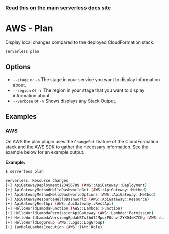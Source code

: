 <!--
title: Serverless Framework Commands - AWS Lambda - Plan
menuText: plan
menuOrder: 23
description: Display local changes compared to your deployed service and the AWS Lambda Functions, Events and AWS Resources it contains.
layout: Doc
-->

<!-- DOCS-SITE-LINK:START automatically generated  -->

### [Read this on the main serverless docs site](https://www.serverless.com/framework/docs/providers/aws/cli-reference/plan)

<!-- DOCS-SITE-LINK:END -->

# AWS - Plan

Display local changes compared to the deployed CloudFormation stack.

```bash
serverless plan
```

## Options

- `--stage` or `-s` The stage in your service you want to display information about.
- `--region` or `-r` The region in your stage that you want to display information about.
- `--verbose` or `-v` Shows displays any Stack Output.

## Examples

### AWS

On AWS the plan plugin uses the `ChangeSet` feature of the CloudFormation stack and the AWS SDK to gather the necessary information.
See the example below for an example output.

**Example:**

```bash
$ serverless plan

Serverless: Resource Changes
[+] ApiGatewayDeployment123456789 (AWS::ApiGateway::Deployment)
[+] ApiGatewayMethodHelloDashworldGet (AWS::ApiGateway::Method)
[+] ApiGatewayMethodHelloDashworldOptions (AWS::ApiGateway::Method)
[+] ApiGatewayResourceHelloDashworld (AWS::ApiGateway::Resource)
[+] ApiGatewayRestApi (AWS::ApiGateway::RestApi)
[+] HelloWorldLambdaFunction (AWS::Lambda::Function)
[+] HelloWorldLambdaPermissionApiGateway (AWS::Lambda::Permission)
[+] HelloWorldLambdaVersiongEpdahBTvlhd7JMpuxPOshvfZYKD4wX7CKg (AWS::Lambda::Version)
[+] HelloWorldLogGroup (AWS::Logs::LogGroup)
[+] IamRoleLambdaExecution (AWS::IAM::Role)
```
